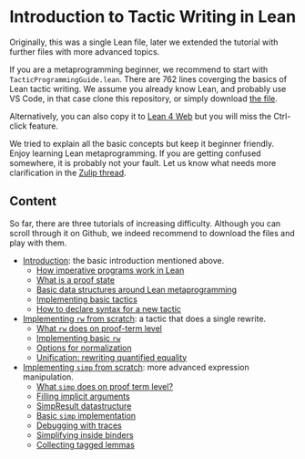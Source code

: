# Introduction to Tactic Writing in Lean

Originally, this was a single Lean file, later we extended the tutorial with further files with more advanced topics.

If you are a metaprogramming beginner, we recommend to start with `TacticProgrammingGuide.lean`. There are 762 lines coverging the basics of Lean tactic writing.
We assume you already know Lean, and probably use VS Code,
in that case clone this repository, or simply download [the file](TacticProgrammingGuide.lean).

Alternatively, you can also copy it to [Lean 4 Web](https://live.lean-lang.org/) but you will miss the Ctrl-click feature.

We tried to explain all the basic concepts but keep it beginner friendly.
Enjoy learning Lean metaprogramming. If you are getting confused somewhere, it is probably not your fault. Let us know what needs more clarification in the [Zulip thread](https://leanprover.zulipchat.com/#narrow/channel/239415-metaprogramming-.2F-tactics/topic/Introduction.20to.20tactic.20programming/near/524164016).

## Content

So far, there are three tutorials of increasing difficulty. Although you can scroll through it on Github, we indeed recommend to download the files and play with them.
* [Introduction](TacticProgrammingGuide.lean): the basic introduction mentioned above.
  * [How imperative programs work in Lean](TacticProgrammingGuide.lean#L44)
  * [What is a proof state](TacticProgrammingGuide.lean#L127)
  * [Basic data structures around Lean metaprogramming](TacticProgrammingGuide.lean#L155)
  * [Implementing basic tactics](TacticProgrammingGuide.lean#L238)
  * [How to declare syntax for a new tactic](TacticProgrammingGuide.lean#L513)
* [Implementing `rw` from scratch](CustomRw.lean): a tactic that does a single rewrite.
  * [What `rw` does on proof-term level](CustomRw.lean#L19)
  * [Implementing basic `rw`](CustomRw.lean#L67)
  * [Options for normalization](CustomRw.lean#L235)
  * [Unification: rewriting quantified equality](CustomRw.lean#L306)
* [Implementing `simp` from scratch](CustomSimp.lean): more advanced expression manipulation.
  * [What `simp` does on proof term level?](CustomSimp.lean#L22)
  * [Filling implicit arguments](CustomSimp.lean#L83)
  * [SimpResult datastructure](CustomSimp.lean#L187)
  * [Basic `simp` implementation](CustomSimp.lean#L250)
  * [Debugging with traces](CustomSimp.lean#L360)
  * [Simplifying inside binders](CustomSimp.lean#L457)
  * [Collecting tagged lemmas](CustomSimp.lean#L595)
